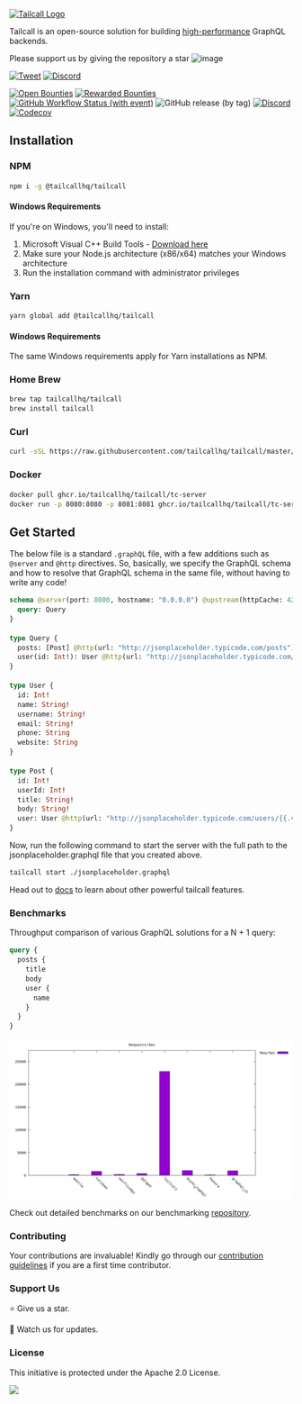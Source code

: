 [![Tailcall Logo](https://raw.githubusercontent.com/tailcallhq/tailcall/refs/heads/main/assets/logo_light.svg)](https://tailcall.run)

Tailcall is an open-source solution for building [high-performance] GraphQL backends.

Please support us by giving the repository a star
![image](https://raw.githubusercontent.com/tailcallhq/tailcall/main/assets/star-our-repo.gif)

[high-performance]: https://github.com/tailcallhq/graphql-benchmarks

[![Tweet](https://img.shields.io/twitter/url/http/shields.io.svg?style=for-the-badge&logo=x&color=black&labelColor=black)](https://twitter.com/intent/tweet?text=%40tailcallhq%20is%20building%20a%20high-performance%20API%20Orchestration%20solution%20over%20%23GraphQL.%0A%0ACheck%20it%20out%20at%3A%0A%F0%9F%94%97%20https%3A%2F%2Ftailcall.run%20%0A%F0%9F%94%97%20https%3A%2F%2Fgithub.com%2Ftailcallhq%2Ftailcall%20%0A%0A&hashtags=api,http,rest,grpc,graphql,nocode,microservice,opensource)
[![Discord](https://img.shields.io/discord/1044859667798568962?style=for-the-badge&cacheSeconds=120&logo=discord)](https://discord.gg/kRZBPpkgwq)

[![Open Bounties](https://img.shields.io/endpoint?url=https%3A%2F%2Fconsole.algora.io%2Fapi%2Fshields%2Ftailcallhq%2Fbounties%3Fstatus%3Dopen&style=for-the-badge)](https://console.algora.io/org/tailcallhq/bounties?status=open)
[![Rewarded Bounties](https://img.shields.io/endpoint?url=https%3A%2F%2Fconsole.algora.io%2Fapi%2Fshields%2Ftailcallhq%2Fbounties%3Fstatus%3Dcompleted&style=for-the-badge)](https://console.algora.io/org/tailcallhq/bounties?status=completed)
[![GitHub Workflow Status (with event)](https://img.shields.io/github/actions/workflow/status/tailcallhq/tailcall/ci.yml?style=for-the-badge)](https://github.com/tailcallhq/tailcall/actions)
![GitHub release (by tag)](https://img.shields.io/github/downloads/tailcallhq/tailcall/total?style=for-the-badge)
[![Discord](https://img.shields.io/discord/1044859667798568962?style=for-the-badge&cacheSeconds=60)](https://discord.gg/kRZBPpkgwq)
[![Codecov](https://img.shields.io/codecov/c/github/tailcallhq/tailcall?style=for-the-badge)](https://app.codecov.io/gh/tailcallhq/tailcall)

## Installation

### NPM

```bash
npm i -g @tailcallhq/tailcall
```

#### Windows Requirements

If you're on Windows, you'll need to install:

1. Microsoft Visual C++ Build Tools - [Download here](https://visualstudio.microsoft.com/visual-cpp-build-tools/)
2. Make sure your Node.js architecture (x86/x64) matches your Windows architecture
3. Run the installation command with administrator privileges

### Yarn

```bash
yarn global add @tailcallhq/tailcall
```

#### Windows Requirements

The same Windows requirements apply for Yarn installations as NPM.

### Home Brew

```bash
brew tap tailcallhq/tailcall
brew install tailcall
```

### Curl

```bash
curl -sSL https://raw.githubusercontent.com/tailcallhq/tailcall/master/install.sh | bash
```

### Docker

```bash
docker pull ghcr.io/tailcallhq/tailcall/tc-server
docker run -p 8080:8080 -p 8081:8081 ghcr.io/tailcallhq/tailcall/tc-server
```

## Get Started

The below file is a standard `.graphQL` file, with a few additions such as `@server` and `@http` directives. So, basically, we specify the GraphQL schema and how to resolve that GraphQL schema in the same file, without having to write any code!

```graphql
schema @server(port: 8000, hostname: "0.0.0.0") @upstream(httpCache: 42) {
  query: Query
}

type Query {
  posts: [Post] @http(url: "http://jsonplaceholder.typicode.com/posts")
  user(id: Int!): User @http(url: "http://jsonplaceholder.typicode.com/users/{{.args.id}}")
}

type User {
  id: Int!
  name: String!
  username: String!
  email: String!
  phone: String
  website: String
}

type Post {
  id: Int!
  userId: Int!
  title: String!
  body: String!
  user: User @http(url: "http://jsonplaceholder.typicode.com/users/{{.value.userId}}")
}
```

Now, run the following command to start the server with the full path to the jsonplaceholder.graphql file that you created above.

```bash
tailcall start ./jsonplaceholder.graphql
```

Head out to [docs] to learn about other powerful tailcall features.

[docs]: https://tailcall.run/docs

### Benchmarks

Throughput comparison of various GraphQL solutions for a N + 1 query:

```graphql
query {
  posts {
    title
    body
    user {
      name
    }
  }
}
```

![Throughput Histogram](https://raw.githubusercontent.com/tailcallhq/graphql-benchmarks/main/assets/req_sec_histogram1.png)

Check out detailed benchmarks on our benchmarking [repository](https://github.com/tailcallhq/graphql-benchmarks).

### Contributing

Your contributions are invaluable! Kindly go through our [contribution guidelines] if you are a first time contributor.

[contribution guidelines]: https://tailcall.run/docs/contribution-guidelines

### Support Us

⭐️ Give us a star.

👀 Watch us for updates.

### License

This initiative is protected under the Apache 2.0 License.

<img referrerpolicy="no-referrer-when-downgrade" src="https://static.scarf.sh/a.png?x-pxid=82cc2ee2-ff41-4844-9ae6-c9face103e81" />
